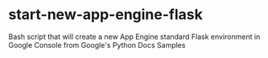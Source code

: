 # start-new-app-engine-flask
Bash script that will create a new App Engine standard Flask environment in Google Console from Google's Python Docs Samples
